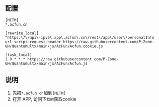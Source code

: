 ## 配置

```properties
[MITM]
*.acfun.cn

[rewrite_local]
^https:\/\/api\-ipv6\.app\.acfun\.cn\/rest\/app\/user\/personalInfo url script-request-header https://raw.githubusercontent.com/P-Zone-GH/Quantumultx/main/js/AcFun/Acfun.cookie.js

[task_local]
1 0 * * * https://raw.githubusercontent.com/P-Zone-GH/Quantumultx/main/js/AcFun/Acfun.js
```

## 说明
1. 先把`*.acfun.cn`加到`[MITM]`
2. 打开 APP, 访问下`我的`获取cookie
